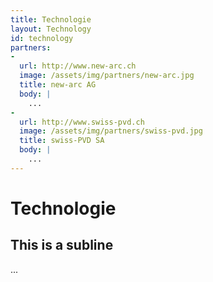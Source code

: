 ```yaml
---
title: Technologie
layout: Technology
id: technology
partners:
-
  url: http://www.new-arc.ch
  image: /assets/img/partners/new-arc.jpg
  title: new-arc AG
  body: |
    ...
-
  url: http://www.swiss-pvd.ch
  image: /assets/img/partners/swiss-pvd.jpg
  title: swiss-PVD SA
  body: |
    ...
---
```

# Technologie
## This is a subline

...
